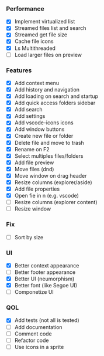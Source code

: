 ### Performance

-   [x] Implement virtualized list
-   [x] Streamed files list and search
-   [x] Streamed get file size
-   [x] Cache file icons
-   [x] Ls Multithreaded
-   [ ] Load larger files on preview

### Features

-   [x] Add context menu
-   [x] Add history and navigation
-   [x] Add loading on search and startup
-   [x] Add quick access folders sidebar
-   [x] Add search
-   [x] Add settings
-   [x] Add vscode-icons icons
-   [x] Add window buttons
-   [x] Create new file or folder
-   [x] Delete file and move to trash
-   [x] Rename on F2
-   [x] Select multiples files/folders
-   [x] Add file preview
-   [x] Move files (dnd)
-   [x] Move window on drag header
-   [x] Resize columns (explorer/aside)
-   [x] Add file properties
-   [x] Open fie in n (e.g. vscode)
-   [ ] Resize columns (explorer content)
-   [ ] Resize window

### Fix

-   [ ] Sort by size

### UI

-   [x] Better context appearance
-   [ ] Better footer appearance
-   [x] Better UI (neumorphism)
-   [x] Better font (like Segoe UI)
-   [ ] Componetize UI

### QOL

-   [x] Add tests (not all is tested)
-   [ ] Add documentation
-   [ ] Comment code
-   [ ] Refactor code
-   [ ] Use icons in a sprite

